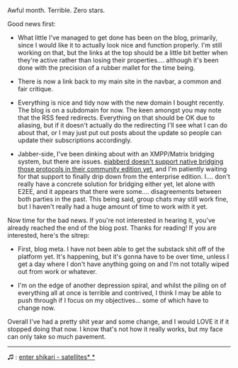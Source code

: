 <!--
.. title: At the Edge
.. slug: at-the-edge
.. date: 2023-08-13 06:43:00 UTC-04:00
.. tags: ramblings
.. category: personal, blog-meta
.. link: 
.. description: Staring into the abyss.
.. type: text
-->

Awful month. Terrible. Zero stars.

<!-- TEASER_END: Read On...-->
Good news first:

- What little I've managed to get done has been on the blog, primarily, since I would like it to actually look nice and function properly. I'm still working on that, but the links at the top should be a little bit better when they're active rather than losing their properties.... although it's been done with the precision of a rubber mallet for the time being.

- There is now a link back to my main site in the navbar, a common and fair critique.

- Everything is nice and tidy now with the new domain I bought recently. The blog is on a subdomain for now. The keen amongst you may note that the RSS feed redirects. Everything on that should be OK due to aliasing, but if it doesn't actually do the redirecting I'll see what I can do about that, or I may just put out posts about the update so people can update their subscriptions accordingly.  

- Jabber-side, I've been dinking about with an XMPP/Matrix bridging system, but there are issues. [ejabberd doesn't support native bridging those protocols in their community edition yet](https://www.process-one.net/blog/matrix-protocol-added-to-ejabberd/), and I'm patiently waiting for that support to finally drip down from the enterprise edition. I.... don't really have a concrete solution for bridging either yet, let alone with E2EE, and it appears that there were some.... disagreements between both parties in the past. This being said, group chats may still work fine, but I haven't really had a huge amount of time to work with it yet. 

Now time for the bad news. If you're not interested in hearing it, you've already reached the end of the blog post. Thanks for reading! If you are interested, here's the sitrep:

- First, blog meta. I have not been able to get the substack shit off of the platform yet. It's happening, but it's gonna have to be over time, unless I get a day where I don't have anything going on and I'm not totally wiped out from work or whatever.

- I'm on the edge of another depression spiral, and whilst the piling on of everything all at once is terrible and contrived, I think I may be able to push through if I focus on my objectives... some of which have to change now.

Overall I've had a pretty shit year and some change, and I would LOVE it if it stopped doing that now. I know that's not how it really works, but my face can only take so much pavement.

----

♫ : [enter shikari - satellites* *](https://www.youtube.com/watch?v=adbfJTd717E)

